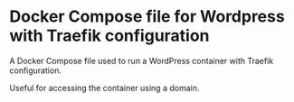# Docker Compose file for Wordpress with Traefik configuration

A Docker Compose file used to run a WordPress container with Traefik configuration. 

Useful for accessing the container using a domain.

